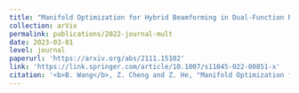 ```yaml
---
title: "Manifold Optimization for Hybrid Beamforming in Dual-Function Radar-Communication System."
collection: arVix
permalink: publications/2022-journal-mult
date: 2023-03-01
level: journal
paperurl: 'https://arxiv.org/abs/2111.15102'
link: 'https://link.springer.com/article/10.1007/s11045-022-00851-x'
citation: '<b>B. Wang</b>, Z. Cheng and Z. He, "Manifold Optimization for Hybrid Beamforming in Dual-Function Radar-Communication System," <i>Multidimensional Systems and Signal Processing</i>, vol. 34, no. 1, pp.1-24, Mar. 2023.'
---
```

